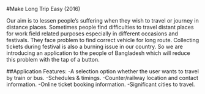 #Make Long Trip Easy (2016)

Our aim is to lessen people’s suffering when they wish to travel or journey in distance places. Sometimes people find difficulties to travel distant places for work field related purposes especially in different occasions and festivals. They face problem to find correct vehicle for long route. Collecting tickets during festival is also a burning issue in our country. So we are introducing an application to the people of Bangladesh which will reduce this problem with the tap of a button.

##Application Features:
-A selection option whether the user wants to travel by train or bus.
-Schedules & timings.
-Counter/railway location and contact information.
-Online ticket booking information.
-Significant cities to travel.
